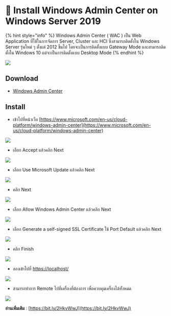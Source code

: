 # 👺 Install Windows Admin Center on Windows Server 2019

{% hint style="info" %}
Windows Admin Center ( WAC ) เป็น Web Application ที่ใช้ในการจัดการ Server, Cluster และ HCI ซึ่งสามารถติดตั้งใน Windows Server รุ่นใหม่ ๆ ตั้งแต่ 2012 ขึ้นไป โดยจะเป็นการติดตั้งแบบ Gateway Mode และสามารถติดตั้งใน Windows 10 แต่จะเป็นการติดตั้งแบบ Desktop Mode
{% endhint %}

![](../../.gitbook/assets/wac-00.jpg)

## **Download**

* [Windows Admin Center](https://www.microsoft.com/en-us/cloud-platform/windows-admin-center)

## **Install**

* เข้าไปที่หน้าเว็บ [https://www.microsoft.com/en-us/cloud-platform/windows-admin-center](https://www.microsoft.com/en-us/cloud-platform/windows-admin-center)

![](../../.gitbook/assets/wac-01.png)

* เลือก Accept แล้วคลิก Next

![](../../.gitbook/assets/wac-02.png)

* เลือก Use Microsoft Update แล้วคลิก Next

![](../../.gitbook/assets/wac-03.png)

* คลิก Next

![](../../.gitbook/assets/wac-04.png)

* เลือก Allow Windows Admin Center แล้วคลิก Next

![](../../.gitbook/assets/wac-05.png)

* เลือก Generate a self-signed SSL Certificate ใช้ Port Default แล้วคลิก Next

![](../../.gitbook/assets/wac-06.png)

* คลิก Finish

![](../../.gitbook/assets/wac-07.png)

* ลองเข้าไปที่ [https://localhost/](https://localhost/)

![](../../.gitbook/assets/wac-08.png)

* สามารถทำการ Remote ไปที่เครื่องที่ต้องการ เพื่อควบคุมเครื่องได้ทั้งหมด

![](../../.gitbook/assets/wac-09.png)

**อ่านเพิ่มเติม** : [https://bit.ly/2HkvWwJ](https://bit.ly/2HkvWwJ)
